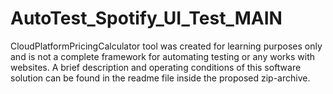 # AutoTest_Spotify_UI_Test_MAIN
CloudPlatformPricingCalculator tool was created for learning purposes only and is not a complete framework for automating testing or any works with websites.  A brief description and operating conditions of this software solution can be found in the readme file inside the proposed zip-archive.
